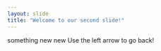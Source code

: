 ```yaml
---
layout: slide
title: "Welcome to our second slide!"
---
```

something new new
Use the left arrow to go back!
